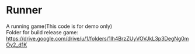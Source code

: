 # Runner
 A running game(This code is for demo only)\
 Folder for build release game: https://drive.google.com/drive/u/1/folders/1lh4BrzZUyVOVJkL3p3DegNg0mOy2_d1K

